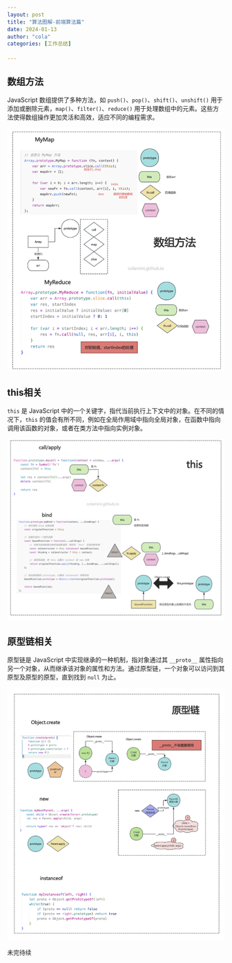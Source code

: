 ```yaml
---
layout: post
title: "算法图解-前端算法篇"
date: 2024-01-13
author: "cola"
categories: [工作总结]

---
```



## 数组方法

JavaScript 数组提供了多种方法，如 `push()`、`pop()`、`shift()`、`unshift()` 用于添加或删除元素，`map()`、`filter()`、`reduce()` 用于处理数组中的元素。这些方法使得数组操作更加灵活和高效，适应不同的编程需求。

<img src="/assets/imgs/algorithm/fe-algorithm/arr-fn.png" />


## this相关

`this` 是 JavaScript 中的一个关键字，指代当前执行上下文中的对象。在不同的情况下，`this` 的值会有所不同，例如在全局作用域中指向全局对象，在函数中指向调用该函数的对象，或者在类方法中指向实例对象。

<img src="/assets/imgs/algorithm/fe-algorithm/this.png" />


## 原型链相关
原型链是 JavaScript 中实现继承的一种机制，指对象通过其 `__proto__` 属性指向另一个对象，从而继承该对象的属性和方法。通过原型链，一个对象可以访问到其原型及原型的原型，直到找到 `null` 为止。

<img src="/assets/imgs/algorithm/fe-algorithm/prototype.png" />

未完待续